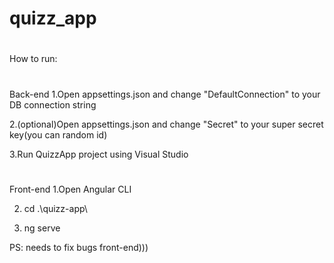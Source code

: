 # quizz_app

#
How to run:
#
Back-end
1.Open appsettings.json and change "DefaultConnection" to your DB connection string

2.(optional)Open appsettings.json and change "Secret" to your super secret key(you can random id)

3.Run QuizzApp project using Visual Studio
#
Front-end
1.Open Angular CLI 

2. cd .\quizz-app\

3. ng serve

PS: needs to fix bugs front-end)))
